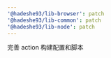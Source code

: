 ```yaml
---
'@hadeshe93/lib-browser': patch
'@hadeshe93/lib-common': patch
'@hadeshe93/lib-node': patch
---
```


完善 action 构建配置和脚本
